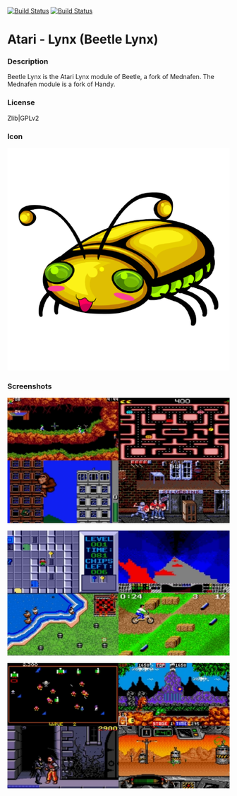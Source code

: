 [![Build Status](https://travis-ci.org/kodi-game/game.libretro.beetle-lynx.svg?branch=master)](https://travis-ci.org/kodi-game/game.libretro.beetle-lynx)
[![Build Status](https://ci.appveyor.com/api/projects/status/github/kodi-game/game.libretro.beetle-lynx?svg=true)](https://ci.appveyor.com/project/kodi-game/game-libretro-beetle-lynx)

# Atari - Lynx (Beetle Lynx)

### Description
Beetle Lynx is the Atari Lynx module of Beetle, a fork of Mednafen. The Mednafen module is a fork of Handy.

### License
Zlib|GPLv2

### Icon

![Icon](game.libretro.beetle-lynx/resources/icon.png)

### Screenshots

![Screenshot](game.libretro.beetle-lynx/resources/screenshot-01.jpg)

![Screenshot](game.libretro.beetle-lynx/resources/screenshot-02.jpg)

![Screenshot](game.libretro.beetle-lynx/resources/screenshot-03.jpg)


